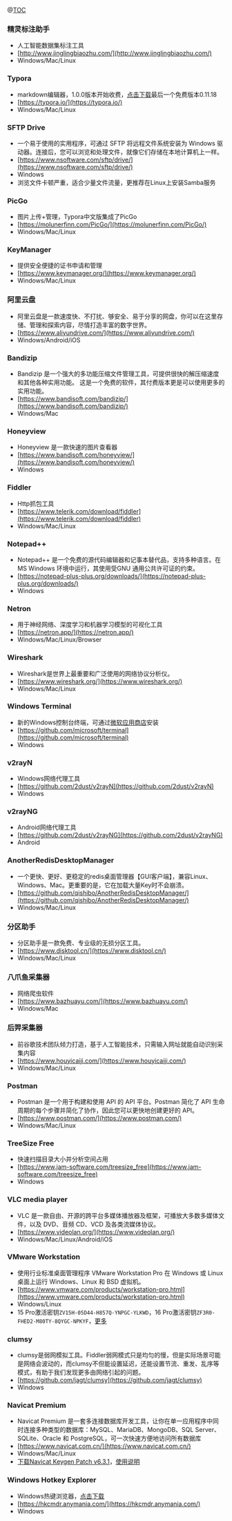 @[TOC](实用软件收集)

### 精灵标注助手
 - 人工智能数据集标注工具
 - [http://www.jinglingbiaozhu.com/](http://www.jinglingbiaozhu.com/)
 - Windows/Mac/Linux

### Typora
 - markdown编辑器，1.0.0版本开始收费，[点击下载](https://download.typora.io/windows/typora-update-x64-1117.exe)最后一个免费版本0.11.18
 - [https://typora.io/](https://typora.io/)
 - Windows/Mac/Linux

### SFTP Drive
 - 一个易于使用的实用程序，可通过 SFTP 将远程文件系统安装为 Windows 驱动器。连接后，您可以浏览和处理文件，就像它们存储在本地计算机上一样。
 - [https://www.nsoftware.com/sftp/drive/](https://www.nsoftware.com/sftp/drive/)
 - Windows
 - 浏览文件卡顿严重，适合少量文件流量，更推荐在Linux上安装Samba服务

### PicGo
 - 图片上传+管理，Typora中文版集成了PicGo
 - [https://molunerfinn.com/PicGo/](https://molunerfinn.com/PicGo/)
 - Windows/Mac/Linux

### KeyManager
 - 提供安全便捷的证书申请和管理
 - [https://www.keymanager.org/](https://www.keymanager.org/)
 - Windows/Mac/Linux

### 阿里云盘
 - 阿里云盘是一款速度快、不打扰、够安全、易于分享的网盘，你可以在这里存储、管理和探索内容，尽情打造丰富的数字世界。
 - [https://www.aliyundrive.com/](https://www.aliyundrive.com/)
 - Windows/Android/iOS

### Bandizip
 - Bandizip 是一个强大的多功能压缩文件管理工具，可提供很快的解压缩速度和其他各种实用功能。 这是一个免费的软件，其付费版本更是可以使用更多的实用功能。
 - [https://www.bandisoft.com/bandizip/](https://www.bandisoft.com/bandizip/)
 - Windows/Mac

### Honeyview
 - Honeyview 是一款快速的图片查看器
 - [https://www.bandisoft.com/honeyview/](https://www.bandisoft.com/honeyview/)
 - Windows

### Fiddler
 - Http抓包工具
 - [https://www.telerik.com/download/fiddler](https://www.telerik.com/download/fiddler)
 - Windows/Mac/Linux

### Notepad++
 - Notepad++ 是一个免费的源代码编辑器和记事本替代品，支持多种语言。在 MS Windows 环境中运行，其使用受GNU 通用公共许可证的约束。
 - [https://notepad-plus-plus.org/downloads/](https://notepad-plus-plus.org/downloads/)
 - Windows

### Netron
 - 用于神经网络、深度学习和机器学习模型的可视化工具
 - [https://netron.app/](https://netron.app/)
 - Windows/Mac/Linux/Browser

### Wireshark
 - Wireshark是世界上最重要和广泛使用的网络协议分析仪。
 - [https://www.wireshark.org/](https://www.wireshark.org/)
 - Windows/Mac/Linux

### Windows Terminal
 - 新的Windows控制台终端，可通过[微软应用商店](https://aka.ms/terminal)安装
 - [https://github.com/microsoft/terminal](https://github.com/microsoft/terminal)
 - Windows

### v2rayN
 - Windows网络代理工具
 - [https://github.com/2dust/v2rayN](https://github.com/2dust/v2rayN)
 - Windows

### v2rayNG
 - Android网络代理工具
 - [https://github.com/2dust/v2rayNG](https://github.com/2dust/v2rayNG)
 - Android

### AnotherRedisDesktopManager
 - 一个更快、更好、更稳定的redis桌面管理器【GUI客户端】，兼容Linux、Windows、Mac。更重要的是，它在加载大量Key时不会崩溃。
 - [https://github.com/qishibo/AnotherRedisDesktopManager/](https://github.com/qishibo/AnotherRedisDesktopManager/)
 - Windows/Mac/Linux

### 分区助手
 - 分区助手是一款免费、专业级的无损分区工具。
 - [https://www.disktool.cn/](https://www.disktool.cn/)
 - Windows/Mac/Linux

### 八爪鱼采集器
 - 网络爬虫软件
 - [https://www.bazhuayu.com/](https://www.bazhuayu.com/)
 - Windows/Mac

### 后羿采集器
 - 前谷歌技术团队倾力打造，基于人工智能技术，只需输入网址就能自动识别采集内容
 - [https://www.houyicaiji.com/](https://www.houyicaiji.com/)
 - Windows/Mac/Linux

### Postman
 - Postman 是一个用于构建和使用 API 的 API 平台。Postman 简化了 API 生命周期的每个步骤并简化了协作，因此您可以更快地创建更好的 API。
 - [https://www.postman.com/](https://www.postman.com/)
 - Windows/Mac/Linux

### TreeSize Free
 - 快速扫描目录大小并分析空间占用
 - [https://www.jam-software.com/treesize_free](https://www.jam-software.com/treesize_free)
 - Windows

### VLC media player
 - VLC 是一款自由、开源的跨平台多媒体播放器及框架，可播放大多数多媒体文件，以及 DVD、音频 CD、VCD 及各类流媒体协议。
 - [https://www.videolan.org/](https://www.videolan.org/)
 - Windows/Mac/Linux/Android/iOS

### VMware Workstation
 - 使用行业标准桌面管理程序 VMware Workstation Pro 在 Windows 或 Linux 桌面上运行 Windows、Linux 和 BSD 虚拟机。
 - [https://www.vmware.com/products/workstation-pro.html](https://www.vmware.com/products/workstation-pro.html)
 - Windows/Linux
 - 15 Pro激活密钥`ZV15H-05D44-H857Q-YNPGC-YLKWD`，16 Pro激活密钥`ZF3R0-FHED2-M80TY-8QYGC-NPKYF`，[更多](https://www.newadmin.cn/archives/304)

### clumsy
 - clumsy是弱网模拟工具。Fiddler弱网模式只是均匀的慢，但是实际场景可能是网络会波动的，而clumsy不但能设置延迟，还能设置节流、重发、乱序等模式，有助于我们发现更多由网络引起的问题。
 - [https://github.com/jagt/clumsy](https://github.com/jagt/clumsy)
 - Windows

### Navicat Premium
 - Navicat Premium 是一套多连接数据库开发工具，让你在单一应用程序中同时连接多种类型的数据库：MySQL、MariaDB、MongoDB、SQL Server、SQLite、Oracle 和 PostgreSQL，可一次快速方便地访问所有数据库
 - [https://www.navicat.com.cn/](https://www.navicat.com.cn/)
 - Windows/Mac/Linux
 - [下载Navicat Keygen Patch v6.3.1](https://gd.downkuai.com/softfile/soft/Navicat_128926.rar)，[使用说明](https://www.downkuai.com/soft/128926.html)

### Windows Hotkey Explorer
 - Windows热键浏览器，[点击下载](https://hkcmdr.anymania.com/hkexplr_inst.exe)
 - [https://hkcmdr.anymania.com/](https://hkcmdr.anymania.com/)
 - Windows
